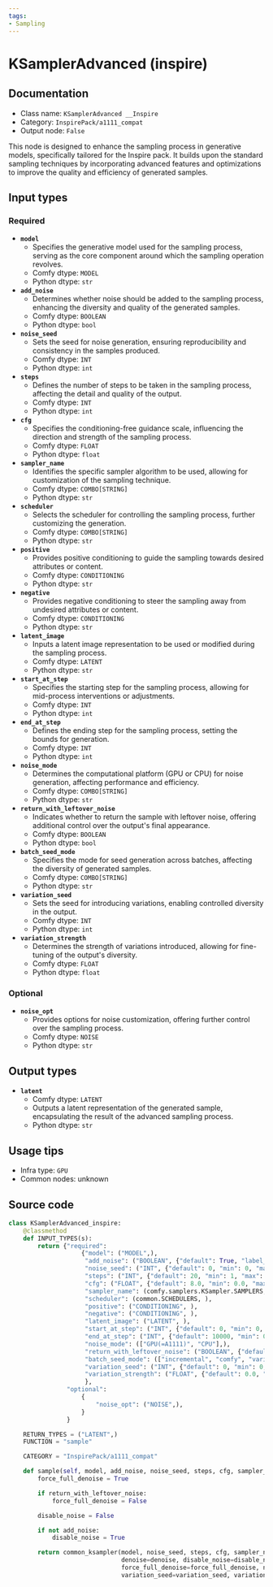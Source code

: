 ```yaml
---
tags:
- Sampling
---
```


# KSamplerAdvanced (inspire)
## Documentation
- Class name: `KSamplerAdvanced __Inspire`
- Category: `InspirePack/a1111_compat`
- Output node: `False`

This node is designed to enhance the sampling process in generative models, specifically tailored for the Inspire pack. It builds upon the standard sampling techniques by incorporating advanced features and optimizations to improve the quality and efficiency of generated samples.
## Input types
### Required
- **`model`**
    - Specifies the generative model used for the sampling process, serving as the core component around which the sampling operation revolves.
    - Comfy dtype: `MODEL`
    - Python dtype: `str`
- **`add_noise`**
    - Determines whether noise should be added to the sampling process, enhancing the diversity and quality of the generated samples.
    - Comfy dtype: `BOOLEAN`
    - Python dtype: `bool`
- **`noise_seed`**
    - Sets the seed for noise generation, ensuring reproducibility and consistency in the samples produced.
    - Comfy dtype: `INT`
    - Python dtype: `int`
- **`steps`**
    - Defines the number of steps to be taken in the sampling process, affecting the detail and quality of the output.
    - Comfy dtype: `INT`
    - Python dtype: `int`
- **`cfg`**
    - Specifies the conditioning-free guidance scale, influencing the direction and strength of the sampling process.
    - Comfy dtype: `FLOAT`
    - Python dtype: `float`
- **`sampler_name`**
    - Identifies the specific sampler algorithm to be used, allowing for customization of the sampling technique.
    - Comfy dtype: `COMBO[STRING]`
    - Python dtype: `str`
- **`scheduler`**
    - Selects the scheduler for controlling the sampling process, further customizing the generation.
    - Comfy dtype: `COMBO[STRING]`
    - Python dtype: `str`
- **`positive`**
    - Provides positive conditioning to guide the sampling towards desired attributes or content.
    - Comfy dtype: `CONDITIONING`
    - Python dtype: `str`
- **`negative`**
    - Provides negative conditioning to steer the sampling away from undesired attributes or content.
    - Comfy dtype: `CONDITIONING`
    - Python dtype: `str`
- **`latent_image`**
    - Inputs a latent image representation to be used or modified during the sampling process.
    - Comfy dtype: `LATENT`
    - Python dtype: `str`
- **`start_at_step`**
    - Specifies the starting step for the sampling process, allowing for mid-process interventions or adjustments.
    - Comfy dtype: `INT`
    - Python dtype: `int`
- **`end_at_step`**
    - Defines the ending step for the sampling process, setting the bounds for generation.
    - Comfy dtype: `INT`
    - Python dtype: `int`
- **`noise_mode`**
    - Determines the computational platform (GPU or CPU) for noise generation, affecting performance and efficiency.
    - Comfy dtype: `COMBO[STRING]`
    - Python dtype: `str`
- **`return_with_leftover_noise`**
    - Indicates whether to return the sample with leftover noise, offering additional control over the output's final appearance.
    - Comfy dtype: `BOOLEAN`
    - Python dtype: `bool`
- **`batch_seed_mode`**
    - Specifies the mode for seed generation across batches, affecting the diversity of generated samples.
    - Comfy dtype: `COMBO[STRING]`
    - Python dtype: `str`
- **`variation_seed`**
    - Sets the seed for introducing variations, enabling controlled diversity in the output.
    - Comfy dtype: `INT`
    - Python dtype: `int`
- **`variation_strength`**
    - Determines the strength of variations introduced, allowing for fine-tuning of the output's diversity.
    - Comfy dtype: `FLOAT`
    - Python dtype: `float`
### Optional
- **`noise_opt`**
    - Provides options for noise customization, offering further control over the sampling process.
    - Comfy dtype: `NOISE`
    - Python dtype: `str`
## Output types
- **`latent`**
    - Comfy dtype: `LATENT`
    - Outputs a latent representation of the generated sample, encapsulating the result of the advanced sampling process.
    - Python dtype: `str`
## Usage tips
- Infra type: `GPU`
- Common nodes: unknown


## Source code
```python
class KSamplerAdvanced_inspire:
    @classmethod
    def INPUT_TYPES(s):
        return {"required":
                    {"model": ("MODEL",),
                     "add_noise": ("BOOLEAN", {"default": True, "label_on": "enable", "label_off": "disable"}),
                     "noise_seed": ("INT", {"default": 0, "min": 0, "max": 0xffffffffffffffff}),
                     "steps": ("INT", {"default": 20, "min": 1, "max": 10000}),
                     "cfg": ("FLOAT", {"default": 8.0, "min": 0.0, "max": 100.0, "step":0.5, "round": 0.01}),
                     "sampler_name": (comfy.samplers.KSampler.SAMPLERS, ),
                     "scheduler": (common.SCHEDULERS, ),
                     "positive": ("CONDITIONING", ),
                     "negative": ("CONDITIONING", ),
                     "latent_image": ("LATENT", ),
                     "start_at_step": ("INT", {"default": 0, "min": 0, "max": 10000}),
                     "end_at_step": ("INT", {"default": 10000, "min": 0, "max": 10000}),
                     "noise_mode": (["GPU(=A1111)", "CPU"],),
                     "return_with_leftover_noise": ("BOOLEAN", {"default": False, "label_on": "enable", "label_off": "disable"}),
                     "batch_seed_mode": (["incremental", "comfy", "variation str inc:0.01", "variation str inc:0.05"],),
                     "variation_seed": ("INT", {"default": 0, "min": 0, "max": 0xffffffffffffffff}),
                     "variation_strength": ("FLOAT", {"default": 0.0, "min": 0.0, "max": 1.0, "step": 0.01}),
                     },
                "optional":
                    {
                        "noise_opt": ("NOISE",),
                    }
                }

    RETURN_TYPES = ("LATENT",)
    FUNCTION = "sample"

    CATEGORY = "InspirePack/a1111_compat"

    def sample(self, model, add_noise, noise_seed, steps, cfg, sampler_name, scheduler, positive, negative, latent_image, start_at_step, end_at_step, noise_mode, return_with_leftover_noise, denoise=1.0, batch_seed_mode="comfy", variation_seed=None, variation_strength=None, noise_opt=None):
        force_full_denoise = True

        if return_with_leftover_noise:
            force_full_denoise = False

        disable_noise = False

        if not add_noise:
            disable_noise = True

        return common_ksampler(model, noise_seed, steps, cfg, sampler_name, scheduler, positive, negative, latent_image,
                               denoise=denoise, disable_noise=disable_noise, start_step=start_at_step, last_step=end_at_step,
                               force_full_denoise=force_full_denoise, noise_mode=noise_mode, incremental_seed_mode=batch_seed_mode,
                               variation_seed=variation_seed, variation_strength=variation_strength, noise=noise_opt)

```
